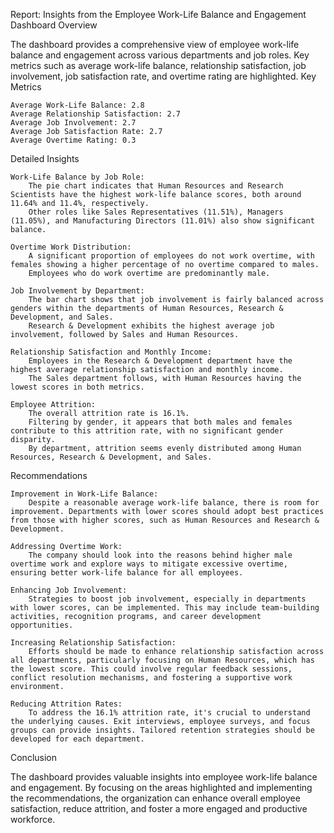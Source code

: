 Report: Insights from the Employee Work-Life Balance and Engagement Dashboard
Overview

The dashboard provides a comprehensive view of employee work-life balance and engagement across various departments and job roles. Key metrics such as average work-life balance, relationship satisfaction, job involvement, job satisfaction rate, and overtime rating are highlighted.
Key Metrics

    Average Work-Life Balance: 2.8
    Average Relationship Satisfaction: 2.7
    Average Job Involvement: 2.7
    Average Job Satisfaction Rate: 2.7
    Average Overtime Rating: 0.3

Detailed Insights

    Work-Life Balance by Job Role:
        The pie chart indicates that Human Resources and Research Scientists have the highest work-life balance scores, both around 11.64% and 11.4%, respectively.
        Other roles like Sales Representatives (11.51%), Managers (11.05%), and Manufacturing Directors (11.01%) also show significant balance.

    Overtime Work Distribution:
        A significant proportion of employees do not work overtime, with females showing a higher percentage of no overtime compared to males.
        Employees who do work overtime are predominantly male.

    Job Involvement by Department:
        The bar chart shows that job involvement is fairly balanced across genders within the departments of Human Resources, Research & Development, and Sales.
        Research & Development exhibits the highest average job involvement, followed by Sales and Human Resources.

    Relationship Satisfaction and Monthly Income:
        Employees in the Research & Development department have the highest average relationship satisfaction and monthly income.
        The Sales department follows, with Human Resources having the lowest scores in both metrics.

    Employee Attrition:
        The overall attrition rate is 16.1%.
        Filtering by gender, it appears that both males and females contribute to this attrition rate, with no significant gender disparity.
        By department, attrition seems evenly distributed among Human Resources, Research & Development, and Sales.

Recommendations

    Improvement in Work-Life Balance:
        Despite a reasonable average work-life balance, there is room for improvement. Departments with lower scores should adopt best practices from those with higher scores, such as Human Resources and Research & Development.

    Addressing Overtime Work:
        The company should look into the reasons behind higher male overtime work and explore ways to mitigate excessive overtime, ensuring better work-life balance for all employees.

    Enhancing Job Involvement:
        Strategies to boost job involvement, especially in departments with lower scores, can be implemented. This may include team-building activities, recognition programs, and career development opportunities.

    Increasing Relationship Satisfaction:
        Efforts should be made to enhance relationship satisfaction across all departments, particularly focusing on Human Resources, which has the lowest score. This could involve regular feedback sessions, conflict resolution mechanisms, and fostering a supportive work environment.

    Reducing Attrition Rates:
        To address the 16.1% attrition rate, it's crucial to understand the underlying causes. Exit interviews, employee surveys, and focus groups can provide insights. Tailored retention strategies should be developed for each department.

Conclusion

The dashboard provides valuable insights into employee work-life balance and engagement. By focusing on the areas highlighted and implementing the recommendations, the organization can enhance overall employee satisfaction, reduce attrition, and foster a more engaged and productive workforce.
